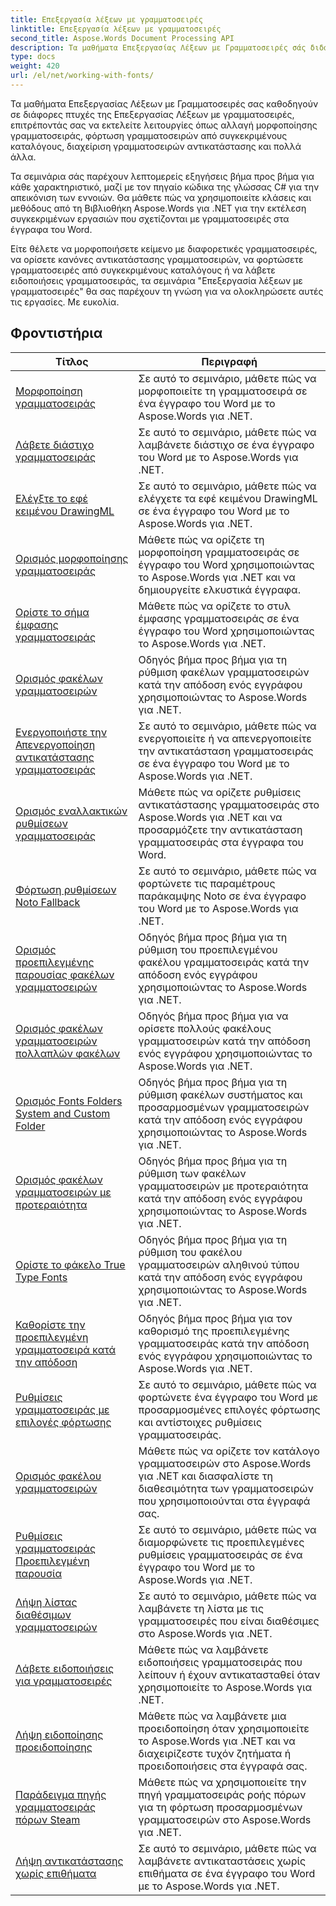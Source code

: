 ```yaml
---
title: Επεξεργασία λέξεων με γραμματοσειρές
linktitle: Επεξεργασία λέξεων με γραμματοσειρές
second_title: Aspose.Words Document Processing API
description: Τα μαθήματα Επεξεργασίας Λέξεων με Γραμματοσειρές σάς διδάσκουν πώς να εργάζεστε με γραμματοσειρές στο Word με το Aspose.Words για .NET. Μορφοποίηση, αντικαταστάσεις, ειδοποιήσεις και πολλά άλλα.
type: docs
weight: 420
url: /el/net/working-with-fonts/
---
```


Τα μαθήματα Επεξεργασίας Λέξεων με Γραμματοσειρές σας καθοδηγούν σε διάφορες πτυχές της Επεξεργασίας Λέξεων με γραμματοσειρές, επιτρέποντάς σας να εκτελείτε λειτουργίες όπως αλλαγή μορφοποίησης γραμματοσειράς, φόρτωση γραμματοσειρών από συγκεκριμένους καταλόγους, διαχείριση γραμματοσειρών αντικατάστασης και πολλά άλλα.

Τα σεμινάρια σάς παρέχουν λεπτομερείς εξηγήσεις βήμα προς βήμα για κάθε χαρακτηριστικό, μαζί με τον πηγαίο κώδικα της γλώσσας C# για την απεικόνιση των εννοιών. Θα μάθετε πώς να χρησιμοποιείτε κλάσεις και μεθόδους από τη Βιβλιοθήκη Aspose.Words για .NET για την εκτέλεση συγκεκριμένων εργασιών που σχετίζονται με γραμματοσειρές στα έγγραφα του Word.

Είτε θέλετε να μορφοποιήσετε κείμενο με διαφορετικές γραμματοσειρές, να ορίσετε κανόνες αντικατάστασης γραμματοσειρών, να φορτώσετε γραμματοσειρές από συγκεκριμένους καταλόγους ή να λάβετε ειδοποιήσεις γραμματοσειράς, τα σεμινάρια "Επεξεργασία λέξεων με γραμματοσειρές" θα σας παρέχουν τη γνώση για να ολοκληρώσετε αυτές τις εργασίες. Με ευκολία.

 ## Φροντιστήρια
| Τίτλος | Περιγραφή |
| --- | --- |
| [Μορφοποίηση γραμματοσειράς](./font-formatting/) | Σε αυτό το σεμινάριο, μάθετε πώς να μορφοποιείτε τη γραμματοσειρά σε ένα έγγραφο του Word με το Aspose.Words για .NET. |
| [Λάβετε διάστιχο γραμματοσειράς](./get-font-line-spacing/) | Σε αυτό το σεμινάριο, μάθετε πώς να λαμβάνετε διάστιχο σε ένα έγγραφο του Word με το Aspose.Words για .NET. |
| [Ελέγξτε το εφέ κειμένου DrawingML](./check-drawingml-text-effect/) | Σε αυτό το σεμινάριο, μάθετε πώς να ελέγχετε τα εφέ κειμένου DrawingML σε ένα έγγραφο του Word με το Aspose.Words για .NET. |
| [Ορισμός μορφοποίησης γραμματοσειράς](./set-font-formatting/) | Μάθετε πώς να ορίζετε τη μορφοποίηση γραμματοσειράς σε έγγραφο του Word χρησιμοποιώντας το Aspose.Words για .NET και να δημιουργείτε ελκυστικά έγγραφα. |
| [Ορίστε το σήμα έμφασης γραμματοσειράς](./set-font-emphasis-mark/) | Μάθετε πώς να ορίζετε το στυλ έμφασης γραμματοσειράς σε ένα έγγραφο του Word χρησιμοποιώντας το Aspose.Words για .NET. |
| [Ορισμός φακέλων γραμματοσειρών](./set-fonts-folders/) | Οδηγός βήμα προς βήμα για τη ρύθμιση φακέλων γραμματοσειρών κατά την απόδοση ενός εγγράφου χρησιμοποιώντας το Aspose.Words για .NET. |
| [Ενεργοποιήστε την Απενεργοποίηση αντικατάστασης γραμματοσειράς](./enable-disable-font-substitution/) | Σε αυτό το σεμινάριο, μάθετε πώς να ενεργοποιείτε ή να απενεργοποιείτε την αντικατάσταση γραμματοσειράς σε ένα έγγραφο του Word με το Aspose.Words για .NET. |
| [Ορισμός εναλλακτικών ρυθμίσεων γραμματοσειράς](./set-font-fallback-settings/) | Μάθετε πώς να ορίζετε ρυθμίσεις αντικατάστασης γραμματοσειράς στο Aspose.Words για .NET και να προσαρμόζετε την αντικατάσταση γραμματοσειράς στα έγγραφα του Word. |
| [Φόρτωση ρυθμίσεων Noto Fallback](./load-noto-fallback-settings/) | Σε αυτό το σεμινάριο, μάθετε πώς να φορτώνετε τις παραμέτρους παράκαμψης Noto σε ένα έγγραφο του Word με το Aspose.Words για .NET. |
| [Ορισμός προεπιλεγμένης παρουσίας φακέλων γραμματοσειρών](./set-fonts-folders-default-instance/) | Οδηγός βήμα προς βήμα για τη ρύθμιση του προεπιλεγμένου φακέλου γραμματοσειράς κατά την απόδοση ενός εγγράφου χρησιμοποιώντας το Aspose.Words για .NET. |
| [Ορισμός φακέλων γραμματοσειρών πολλαπλών φακέλων](./set-fonts-folders-multiple-folders/) | Οδηγός βήμα προς βήμα για να ορίσετε πολλούς φακέλους γραμματοσειρών κατά την απόδοση ενός εγγράφου χρησιμοποιώντας το Aspose.Words για .NET. |
| [Ορισμός Fonts Folders System and Custom Folder](./set-fonts-folders-system-and-custom-folder/) | Οδηγός βήμα προς βήμα για τη ρύθμιση φακέλων συστήματος και προσαρμοσμένων γραμματοσειρών κατά την απόδοση ενός εγγράφου χρησιμοποιώντας το Aspose.Words για .NET. |
| [Ορισμός φακέλων γραμματοσειρών με προτεραιότητα](./set-fonts-folders-with-priority/) | Οδηγός βήμα προς βήμα για τη ρύθμιση των φακέλων γραμματοσειρών με προτεραιότητα κατά την απόδοση ενός εγγράφου χρησιμοποιώντας το Aspose.Words για .NET. |
| [Ορίστε το φάκελο True Type Fonts](./set-true-type-fonts-folder/) | Οδηγός βήμα προς βήμα για τη ρύθμιση του φακέλου γραμματοσειρών αληθινού τύπου κατά την απόδοση ενός εγγράφου χρησιμοποιώντας το Aspose.Words για .NET. |
| [Καθορίστε την προεπιλεγμένη γραμματοσειρά κατά την απόδοση](./specify-default-font-when-rendering/) | Οδηγός βήμα προς βήμα για τον καθορισμό της προεπιλεγμένης γραμματοσειράς κατά την απόδοση ενός εγγράφου χρησιμοποιώντας το Aspose.Words για .NET. |
| [Ρυθμίσεις γραμματοσειράς με επιλογές φόρτωσης](./font-settings-with-load-options/) | Σε αυτό το σεμινάριο, μάθετε πώς να φορτώνετε ένα έγγραφο του Word με προσαρμοσμένες επιλογές φόρτωσης και αντίστοιχες ρυθμίσεις γραμματοσειράς.|
| [Ορισμός φακέλου γραμματοσειρών](./set-fonts-folder/) | Μάθετε πώς να ορίζετε τον κατάλογο γραμματοσειρών στο Aspose.Words για .NET και διασφαλίστε τη διαθεσιμότητα των γραμματοσειρών που χρησιμοποιούνται στα έγγραφά σας. |
| [Ρυθμίσεις γραμματοσειράς Προεπιλεγμένη παρουσία](./font-settings-default-instance/) | Σε αυτό το σεμινάριο, μάθετε πώς να διαμορφώνετε τις προεπιλεγμένες ρυθμίσεις γραμματοσειράς σε ένα έγγραφο του Word με το Aspose.Words για .NET. |
| [Λήψη λίστας διαθέσιμων γραμματοσειρών](./get-list-of-available-fonts/) | Σε αυτό το σεμινάριο, μάθετε πώς να λαμβάνετε τη λίστα με τις γραμματοσειρές που είναι διαθέσιμες στο Aspose.Words για .NET. |
| [Λάβετε ειδοποιήσεις για γραμματοσειρές](./receive-notifications-of-fonts/) | Μάθετε πώς να λαμβάνετε ειδοποιήσεις γραμματοσειράς που λείπουν ή έχουν αντικατασταθεί όταν χρησιμοποιείτε το Aspose.Words για .NET. |
| [Λήψη ειδοποίησης προειδοποίησης](./receive-warning-notification/) | Μάθετε πώς να λαμβάνετε μια προειδοποίηση όταν χρησιμοποιείτε το Aspose.Words για .NET και να διαχειρίζεστε τυχόν ζητήματα ή προειδοποιήσεις στα έγγραφά σας. |
| [Παράδειγμα πηγής γραμματοσειράς πόρων Steam](./resource-steam-font-source-example/) | Μάθετε πώς να χρησιμοποιείτε την πηγή γραμματοσειράς ροής πόρων για τη φόρτωση προσαρμοσμένων γραμματοσειρών στο Aspose.Words για .NET. |
| [Λήψη αντικατάστασης χωρίς επιθήματα](./get-substitution-without-suffixes/) | Σε αυτό το σεμινάριο, μάθετε πώς να λαμβάνετε αντικαταστάσεις χωρίς επιθήματα σε ένα έγγραφο του Word με το Aspose.Words για .NET. |